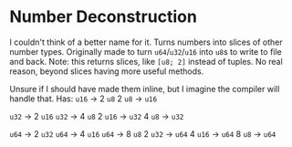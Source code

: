 # Number Deconstruction
I couldn't think of a better name for it.
Turns numbers into slices of other number types. Originally made to turn `u64`/`u32`/`u16` into `u8`s to write to file and back.
Note: this returns slices, like `[u8; 2]` instead of tuples. No real reason, beyond slices having more useful methods.

Unsure if I should have made them inline, but I imagine the compiler will handle that.
Has:
`u16` -> 2 `u8`
2 `u8` -> `u16`

`u32` -> 2 `u16`
`u32` -> 4 `u8`
2 `u16` -> `u32`
4 `u8` -> `u32`

`u64` -> 2 `u32`
`u64` -> 4 `u16`
`u64` -> 8 `u8`
2 `u32` -> `u64`
4 `u16` -> `u64`
8 `u8` -> `u64`

